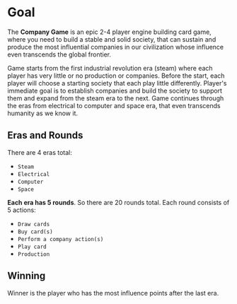 # Goal

The **Company Game** is an epic 2-4 player engine building card game, where you need to build a stable and solid society, that can sustain and produce the most influential companies in our civilization whose influence even transcends the global frontier.

Game starts from the first industrial revolution era (steam) where each player has very little or no production or companies. Before the start, each player will choose a starting society that each play little differently. Player's immediate goal is to establish companies and build the society to support them and expand from the steam era to the next. Game continues through the eras from electrical to computer and space era, that even transcends humanity as we know it.

## Eras and Rounds

There are 4 eras total:

- `Steam`
- `Electrical`
- `Computer`
- `Space`

**Each era has 5 rounds**. So there are 20 rounds total. Each round consists of 5 actions:

- `Draw cards`
- `Buy card(s)`
- `Perform a company action(s)`
- `Play card`
- `Production`

## Winning

Winner is the player who has the most influence points after the last era.
